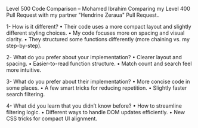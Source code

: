 Level 500 Code Comparison – Mohamed Ibrahim 
Comparing my Level 400 Pull Request with my partner "Hendrine Zeraua" Pull Request..

1- How is it different?
   • Their code uses a more compact layout and slightly different styling choices.
   • My code focuses more on spacing and visual clarity.
   • They structured some functions differently (more chaining vs. my step-by-step).

2- What do you prefer about your implementation?
    • Clearer layout and spacing.
    • Easier-to-read function structure.
    • Match count and search feel more intuitive.

3- What do you prefer about their implementation?
    • More concise code in some places.
    • A few smart tricks for reducing repetition.
    • Slightly faster search filtering.

4- What did you learn that you didn’t know before?
    • How to streamline filtering logic.
    • Different ways to handle DOM updates efficiently.
    • New CSS tricks for compact UI alignment.